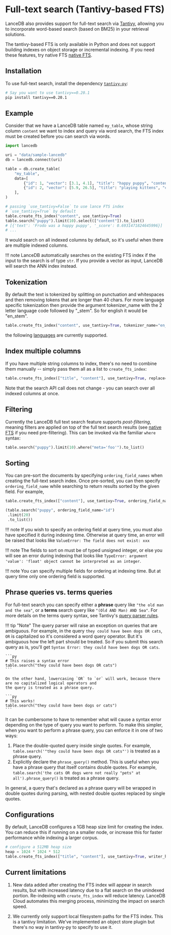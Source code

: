 # Full-text search (Tantivy-based FTS)

LanceDB also provides support for full-text search via [Tantivy](https://github.com/quickwit-oss/tantivy), allowing you to incorporate word-based search (based on BM25) in your retrieval solutions.

The tantivy-based FTS is only available in Python and does not support building indexes on object storage or incremental indexing. If you need these features, try native FTS [native FTS](fts.md).

## Installation

To use full-text search, install the dependency [`tantivy-py`](https://github.com/quickwit-oss/tantivy-py):

```sh
# Say you want to use tantivy==0.20.1
pip install tantivy==0.20.1
```

## Example

Consider that we have a LanceDB table named `my_table`, whose string column `content` we want to index and query via word search, the FTS index must be created before you can search via words.

```python
import lancedb

uri = "data/sample-lancedb"
db = lancedb.connect(uri)

table = db.create_table(
    "my_table",
    data=[
        {"id": 1, "vector": [3.1, 4.1], "title": "happy puppy", "content": "Frodo was a happy puppy", "meta": "foo"},
        {"id": 2, "vector": [5.9, 26.5], "title": "playing kittens", "content": "There are several kittens playing around the puppy", "meta": "bar"},
    ],
)

# passing `use_tantivy=False` to use lance FTS index
# `use_tantivy=True` by default
table.create_fts_index("content", use_tantivy=True)
table.search("puppy").limit(10).select(["content"]).to_list()
# [{'text': 'Frodo was a happy puppy', '_score': 0.6931471824645996}]
# ...
```

It would search on all indexed columns by default, so it's useful when there are multiple indexed columns.

!!! note
    LanceDB automatically searches on the existing FTS index if the input to the search is of type `str`. If you provide a vector as input, LanceDB will search the ANN index instead.

## Tokenization
By default the text is tokenized by splitting on punctuation and whitespaces and then removing tokens that are longer than 40 chars. For more language specific tokenization then provide the argument tokenizer_name with the 2 letter language code followed by "_stem". So for english it would be "en_stem".

```python
table.create_fts_index("content", use_tantivy=True, tokenizer_name="en_stem", replace=True)
```

the following [languages](https://docs.rs/tantivy/latest/tantivy/tokenizer/enum.Language.html) are currently supported.

## Index multiple columns

If you have multiple string columns to index, there's no need to combine them manually -- simply pass them all as a list to `create_fts_index`:

```python
table.create_fts_index(["title", "content"], use_tantivy=True, replace=True)
```

Note that the search API call does not change - you can search over all indexed columns at once.

## Filtering

Currently the LanceDB full text search feature supports *post-filtering*, meaning filters are
applied on top of the full text search results (see [native FTS](fts.md) if you need pre-filtering). This can be invoked via the familiar
`where` syntax:

```python
table.search("puppy").limit(10).where("meta='foo'").to_list()
```

## Sorting

You can pre-sort the documents by specifying `ordering_field_names` when
creating the full-text search index. Once pre-sorted, you can then specify
`ordering_field_name` while searching to return results sorted by the given
field. For example,

```python
table.create_fts_index(["content"], use_tantivy=True, ordering_field_names=["id"], replace=True)

(table.search("puppy", ordering_field_name="id")
 .limit(20)
 .to_list())
```

!!! note
    If you wish to specify an ordering field at query time, you must also
    have specified it during indexing time. Otherwise at query time, an
    error will be raised that looks like `ValueError: The field does not exist: xxx`

!!! note
    The fields to sort on must be of typed unsigned integer, or else you will see
    an error during indexing that looks like
    `TypeError: argument 'value': 'float' object cannot be interpreted as an integer`.

!!! note
    You can specify multiple fields for ordering at indexing time.
    But at query time only one ordering field is supported.


## Phrase queries vs. terms queries

For full-text search you can specify either a **phrase** query like `"the old man and the sea"`,
or a **terms** search query like `"(Old AND Man) AND Sea"`. For more details on the terms
query syntax, see Tantivy's [query parser rules](https://docs.rs/tantivy/latest/tantivy/query/struct.QueryParser.html).

!!! tip "Note"
    The query parser will raise an exception on queries that are ambiguous. For example, in the query `they could have been dogs OR cats`, `OR` is capitalized so it's considered a word query operator. But it's ambiguous how the left part should be treated. So if you submit this search query as is, you'll get `Syntax Error: they could have been dogs OR cats`.

    ```py
    # This raises a syntax error
    table.search("they could have been dogs OR cats")
    ```

    On the other hand, lowercasing `OR` to `or` will work, because there are no capitalized logical operators and
    the query is treated as a phrase query.

    ```py
    # This works!
    table.search("they could have been dogs or cats")
    ```

It can be cumbersome to have to remember what will cause a syntax error depending on the type of
query you want to perform. To make this simpler, when you want to perform a phrase query, you can
enforce it in one of two ways:

1. Place the double-quoted query inside single quotes. For example, `table.search('"they could have been dogs OR cats"')` is treated as
a phrase query.
1. Explicitly declare the `phrase_query()` method. This is useful when you have a phrase query that
itself contains double quotes. For example, `table.search('the cats OR dogs were not really "pets" at all').phrase_query()`
is treated as a phrase query.

In general, a query that's declared as a phrase query will be wrapped in double quotes during parsing, with nested
double quotes replaced by single quotes.


## Configurations

By default, LanceDB configures a 1GB heap size limit for creating the index. You can
reduce this if running on a smaller node, or increase this for faster performance while
indexing a larger corpus.

```python
# configure a 512MB heap size
heap = 1024 * 1024 * 512
table.create_fts_index(["title", "content"], use_tantivy=True, writer_heap_size=heap, replace=True)
```

## Current limitations

1. New data added after creating the FTS index will appear in search results, but with increased latency due to a flat search on the unindexed portion. Re-indexing with `create_fts_index` will reduce latency. LanceDB Cloud automates this merging process, minimizing the impact on search speed. 

2. We currently only support local filesystem paths for the FTS index.
   This is a tantivy limitation. We've implemented an object store plugin
   but there's no way in tantivy-py to specify to use it.
